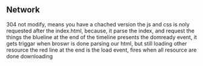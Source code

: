## Network
304 not modify, means you have a chached version
the js and css is noly requested after the index.html, because, it parse the index, and request the things
the blueline at the end of the timeline presents the domready event, it gets triggar when broswr is done parsing our html, but still loading other resource
the red line at the end is the load event, fires when all resource are done downloading

